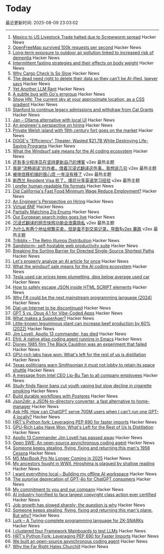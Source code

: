 # Today

最近更新时间: 2025-08-09 23:03:02

--- 
1. [Mexico to US Livestock Trade halted due to Screwworm spread](https://www.usda.gov/about-usda/news/press-releases/2025/07/09/secretary-rollins-takes-decisive-action-and-shuts-down-us-southern-border-ports-livestock-trade-due) Hacker News
2. [OpenFreeMap survived 100k requests per second](https://blog.hyperknot.com/p/openfreemap-survived-100000-requests) Hacker News
3. [Long-term exposure to outdoor air pollution linked to increased risk of dementia](https://www.cam.ac.uk/research/news/long-term-exposure-to-outdoor-air-pollution-linked-to-increased-risk-of-dementia) Hacker News
4. [Intermittent fasting strategies and their effects on body weight](https://www.bmj.com/content/389/bmj-2024-082007) Hacker News
5. [Why Cargo Check Is So Slow](https://eveeifyeve.pages.dev/blogs/cargo-check-slow.mdx/) Hacker News
6. [The dead need right to delete their data so they can't be AI-ified, lawyer says](https://www.theregister.com/2025/08/09/dead_need_ai_data_delete_right/) Hacker News
7. [Yet Another LLM Rant](https://overengineer.dev/txt/2025-08-09-another-llm-rant/) Hacker News
8. [A subtle bug with Go's errgroup](https://gaultier.github.io/blog/subtle_bug_with_go_errgroup.html) Hacker News
9. [Show HN: The current sky at your approximate location, as a CSS gradient](https://sky.dlazaro.ca) Hacker News
10. [Stanford to continue legacy admissions and withdraw from Cal Grants](https://www.forbes.com/sites/michaeltnietzel/2025/08/08/stanford-to-continue-legacy-admissions-and-withdraw-from-cal-grants/) Hacker News
11. [Jan – Ollama alternative with local UI](https://github.com/menloresearch/jan) Hacker News
12. [An engineer's perspective on hiring](https://jyn.dev/an-engineers-perspective-on-hiring) Hacker News
13. [Private Welsh island with 19th century fort goes on the market](https://www.cnn.com/2025/08/08/business/thorne-island-fort-wales-scli-intl) Hacker News
14. [DOGE's "Efficiency" Theater: Wasted $21.7B While Destroying Life-Saving Programs](https://www.techdirt.com/2025/08/08/doges-efficiency-theater-wasted-21-7-billion-while-destroying-life-saving-programs-based-on-conspiracy-theories/) Hacker News
15. [What the Windsurf sale means for the AI coding ecosystem](https://ethanding.substack.com/p/windsurf-gets-margin-called) Hacker News
16. [还有多少程序员在坚持更新自己的博客](https://www.v2ex.com/t/1151209) v2ex 最热主题
17. [我是“流畅阅读”的作者，借着沉浸式翻译这件事，我想说几句](https://www.v2ex.com/t/1151203) v2ex 最热主题
18. [被电信移机搞的很心烦 一年没有移了](https://www.v2ex.com/t/1151172) v2ex 最热主题
19. [新西兰 Resident Visa 批了，填坑分享英语学习经验](https://www.v2ex.com/t/1151166) v2ex 最热主题
20. [I prefer human-readable file formats](https://adele.pollux.casa/check-human.php?redirect=%2Fgemlog%2F2025-08-04_why_I_prefer_human-readble_file_formats.gmi) Hacker News
21. [Did California's Fast Food Minimum Wage Reduce Employment?](https://www.nber.org/papers/w34033) Hacker News
22. [An Engineer's Perspective on Hiring](https://jyn.dev/an-engineers-perspective-on-hiring) Hacker News
23. [Virtual 6NF](https://minimalmodeling.substack.com/p/virtual-6nf) Hacker News
24. [Partially Matching Zig Enums](https://matklad.github.io/2025/08/08/partially-matching-zig-enums.html) Hacker News
25. [Our European search index goes live](https://blog.ecosia.org/launching-our-european-search-index/) Hacker News
26. [沉浸式翻译的网页快照功能会泄露隐私](https://www.v2ex.com/t/1151165) v2ex 最热主题
27. [为什么有两个地址频繁买卖，但是查不到交易记录，导致$v2ex 暴跌](https://www.v2ex.com/t/1151155) v2ex 最热主题
28. [Tribblix – The Retro Illumos Distribution](http://www.tribblix.org/) Hacker News
29. [Sandstorm- self-hostable web productivity suite](https://sandstorm.org/) Hacker News
30. [Breaking the Sorting Barrier for Directed Single-Source Shortest Paths](https://arxiv.org/abs/2504.17033) Hacker News
31. [Let's properly analyze an AI article for once](https://nibblestew.blogspot.com/2025/08/lets-properly-analyze-ai-article-for.html) Hacker News
32. [What the windsurf sale means for the AI coding ecosystem](https://ethanding.substack.com/p/windsurf-gets-margin-called) Hacker News
33. [Tesla used car prices keep plumetting, dips below average used car](https://electrek.co/2025/08/08/tesla-used-car-prices-keep-plumetting-now-literrally-cheaper-than-average-used-car/) Hacker News
34. [How to safely escape JSON inside HTML SCRIPT elements](https://sirre.al/2025/08/06/safe-json-in-script-tags-how-not-to-break-a-site/) Hacker News
35. [Why F# could be the next mainstream programming language (2024)](https://blog.snork.dev/posts/why-f--could-be-the-next-mainstream-programming-language-.html) Hacker News
36. [Dial-up Internet to be discontinued](https://help.aol.com/articles/dial-up-internet-to-be-discontinued) Hacker News
37. [GPT 5 vs. Opus 4.1 for Vibe-Coded Apps](https://www.instantdb.com/essays/gpt_5_vs_opus_4) Hacker News
38. [What makes a SuperAger?](https://news.northwestern.edu/stories/2025/08/what-makes-a-superager/) Hacker News
39. [Little-known leguminous plant can increase beef production by 60% (2022)](https://www.embrapa.br/en/busca-de-noticias/-/noticia/75361634/little-known-leguminous-plant-can-increase-beef-production-by-60) Hacker News
40. [Jim Lovell, Apollo 13 commander, has died](https://www.nasa.gov/news-release/acting-nasa-administrator-reflects-on-legacy-of-astronaut-jim-lovell/) Hacker News
41. [Efrit: A native elisp coding agent running in Emacs](https://github.com/steveyegge/efrit) Hacker News
42. [Disney 1985 film The Black Cauldron was an experiment that failed](https://www.bbc.com/culture/article/20250807-the-radical-film-that-became-a-disaster-for-disney) Hacker News
43. [GPU-rich labs have won: What's left for the rest of us is distillation](https://inference.net/blog/what-s-left-is-distillation) Hacker News
44. [Texas politicians warn Smithsonian it must not lobby to retain its space shuttle](https://arstechnica.com/space/2025/08/texas-politicians-warn-smithsonian-it-must-not-lobby-to-retain-its-space-shuttle/) Hacker News
45. [A message from Intel CEO Lip-Bu Tan to all company employees](https://newsroom.intel.com/corporate/my-commitment-to-you-and-our-company) Hacker News
46. [Study finds flavor bans cut youth vaping but slow decline in cigarette smoking](https://medicalxpress.com/news/2025-07-flavor-youth-vaping-decline-cigarette.html) Hacker News
47. [Build durable workflows with Postgres](https://www.dbos.dev/blog/why-postgres-durable-execution) Hacker News
48. [Json2dir: a JSON-to-directory converter, a fast alternative to home-manager](https://github.com/alurm/json2dir) Hacker News
49. [Ask HN: How can ChatGPT serve 700M users when I can't run one GPT-4 locally?](https://news.ycombinator.com/item?id=44840728) Hacker News
50. [HRT's Python fork: Leveraging PEP 690 for faster imports](https://www.hudsonrivertrading.com/hrtbeat/inside-hrts-python-fork/) Hacker News
51. [GPU-Rich Labs Have Won: What's Left for the Rest of Us Is Distillation](https://inference.net/blog/what-s-left-is-distillation) Hacker News
52. [Apollo 13 Commander Jim Lovell has passed away](https://www.nasa.gov/news-release/acting-nasa-administrator-reflects-on-legacy-of-astronaut-jim-lovell/) Hacker News
53. [Open SWE: An open-source asynchronous coding agent](https://blog.langchain.com/introducing-open-swe-an-open-source-asynchronous-coding-agent/) Hacker News
54. [Someone keeps stealing, flying, fixing and returning this man's 1958 Cessna](https://www.latimes.com/california/story/2025-08-08/mystery-plane-thief) Hacker News
55. [M5 MacBook Pro No Longer Coming in 2025](https://www.macrumors.com/2025/07/10/no-m5-macbook-pro-2025/) Hacker News
56. [My ancestors fought in WWII. Hiroshima is plagued by shallow reading](https://www.washingtonpost.com/opinions/2025/08/08/world-war-ii-hiroshima-history-memories/) Hacker News
57. [I want everything local – Building my offline AI workspace](https://instavm.io/blog/building-my-offline-ai-workspace) Hacker News
58. [The surprise deprecation of GPT-4o for ChatGPT consumers](https://simonwillison.net/2025/Aug/8/surprise-deprecation-of-gpt-4o/) Hacker News
59. [My commitment to you and our company](https://newsroom.intel.com/corporate/my-commitment-to-you-and-our-company) Hacker News
60. [AI industry horrified to face largest copyright class action ever certified](https://arstechnica.com/tech-policy/2025/08/ai-industry-horrified-to-face-largest-copyright-class-action-ever-certified/) Hacker News
61. [Job growth has slowed sharply; the question is why](https://stayathomemacro.substack.com/p/job-growth-has-slowed-sharply-the) Hacker News
62. [Someone keeps stealing, flying, fixing and returning this man's plane. But why?](https://www.latimes.com/california/story/2025-08-08/mystery-plane-thief) Hacker News
63. [Lurk – A Turing-complete programming language for ZK-SNARKs](https://github.com/lurk-lab/lurk) Hacker News
64. [I clustered four Framework Mainboards to test LLMs](https://www.jeffgeerling.com/blog/2025/i-clustered-four-framework-mainboards-test-huge-llms) Hacker News
65. [HRT's Python Fork: Leveraging PEP 690 for Faster Imports](https://www.hudsonrivertrading.com/hrtbeat/inside-hrts-python-fork/) Hacker News
66. [We built an open-source asynchronous coding agent](https://blog.langchain.com/introducing-open-swe-an-open-source-asynchronous-coding-agent/) Hacker News
67. [Why the Far Right Hates Churchill](https://www.wsj.com/politics/why-the-far-right-hates-churchill-20fdc710) Hacker News
